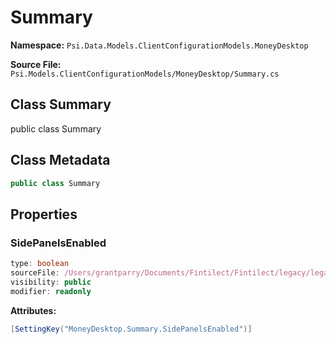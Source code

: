 # Summary

**Namespace:** `Psi.Data.Models.ClientConfigurationModels.MoneyDesktop`

**Source File:** `Psi.Models.ClientConfigurationModels/MoneyDesktop/Summary.cs`

## Class Summary

public class Summary

## Class Metadata

```typescript
public class Summary
```

## Properties

### SidePanelsEnabled

```typescript
type: boolean
sourceFile: /Users/grantparry/Documents/Fintilect/Fintilect/legacy/legacy-apis/Psi.Models.ClientConfigurationModels/MoneyDesktop/Summary.cs
visibility: public
modifier: readonly
```

**Attributes:**
```csharp
[SettingKey("MoneyDesktop.Summary.SidePanelsEnabled")]
```
